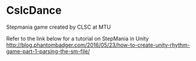 # CslcDance
Stepmania game created by CLSC at MTU

Refer to the link below for a tutorial on StepMania in Unity
http://blog.phantombadger.com/2016/05/23/how-to-create-unity-rhythm-game-part-1-parsing-the-sm-file/